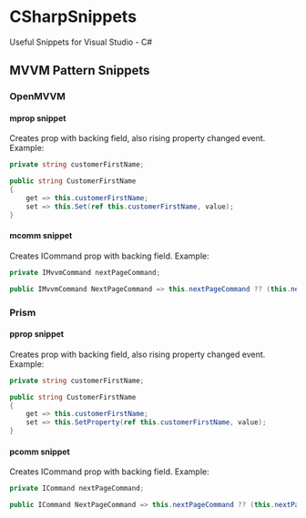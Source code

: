 # CSharpSnippets
Useful Snippets for Visual Studio - C# 

## MVVM Pattern Snippets
### OpenMVVM
#### mprop snippet
Creates prop with backing field, also rising property changed event.
Example:
```csharp
private string customerFirstName;

public string CustomerFirstName
{
    get => this.customerFirstName;
    set => this.Set(ref this.customerFirstName, value);
}
```
#### mcomm snippet
Creates ICommand prop with backing field.
Example:
```csharp
private IMvvmCommand nextPageCommand;

public IMvvmCommand NextPageCommand => this.nextPageCommand ?? (this.nextPageCommand = new ActionCommand(() => { }));
```
### Prism
#### pprop snippet
Creates prop with backing field, also rising property changed event.
Example:
```csharp
private string customerFirstName;

public string CustomerFirstName
{
    get => this.customerFirstName;
    set => this.SetProperty(ref this.customerFirstName, value);
}
```
#### pcomm snippet
Creates ICommand prop with backing field.
Example:
```csharp
private ICommand nextPageCommand;

public ICommand NextPageCommand => this.nextPageCommand ?? (this.nextPageCommand = new DelegateCommand(() => { }));
```
